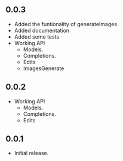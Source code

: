 ## 0.0.3
* Added the funtionality of generateImages
* Added documentation
* Added some tests
* Working API
    * Models.
    * Completions.
    * Edits
    * ImagesGenerate

## 0.0.2

* Working API
    * Models.
    * Completions.
    * Edits

## 0.0.1

* Initial release.
